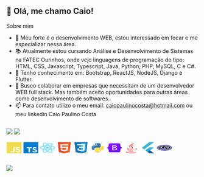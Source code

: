 ## 👋 Olá, me chamo Caio!

Sobre mim
- 👀 Meu forte é o desenvolvimento WEB, estou interessado em focar e me especializar nessa área.
- 📚 Atualmente estou cursando Análise e Desenvolvimento de Sistemas na FATEC Ourinhos, onde vejo linguagens de programação do tipo: HTML, CSS, Javascript, Typescript, Java, Python, PHP, MySQL, C e C#.
- 🧠 Tenho conhecimento em: Bootstrap, ReactJS, NodeJS, Django e Flutter.
- 🔎 Busco colaborar em empresas que necessitam de um desenvolvedor WEB full stack. Mas também aceito oportunidades para outras áreas como desenvolvimento de softwares.
- 📫 Para contato utilizo o meu email: caiopaulinocosta@hotmail.com ou meu linkedin Caio Paulino Costa

##

<div>
   <img height="180em" src="https://github-readme-stats.vercel.app/api?username=CaioCosta&show_icons=true&theme=tokyonight"/>
   <img height="180em" src="https://github-readme-stats.vercel.app/api/top-langs/?username=CaioCosta&layout=compact&theme=tokyonight"/>
</div>

<div style="display: inline_block"><br>
  <img align="center" alt="Js" height="30" width="40" src="https://raw.githubusercontent.com/devicons/devicon/master/icons/javascript/javascript-plain.svg">
  <img align="center" alt="Ts" height="30" width="40" src="https://raw.githubusercontent.com/devicons/devicon/master/icons/typescript/typescript-plain.svg">
  <img align="center" alt="React" height="30" width="40" src="https://raw.githubusercontent.com/devicons/devicon/master/icons/react/react-original.svg">
  <img align="center" alt="HTML" height="30" width="40" src="https://raw.githubusercontent.com/devicons/devicon/master/icons/html5/html5-original.svg">
  <img align="center" alt="CSS" height="30" width="40" src="https://raw.githubusercontent.com/devicons/devicon/master/icons/css3/css3-original.svg">
  <img align="center" alt="Python" height="30" width="40" src="https://raw.githubusercontent.com/devicons/devicon/master/icons/python/python-original.svg">
  <img align="center" alt="Bootstrap" height="30" width="40" src="https://raw.githubusercontent.com/devicons/devicon/6910f0503efdd315c8f9b858234310c06e04d9c0/icons/bootstrap/bootstrap-original.svg">
  <img align="center" alt="Java" height="30" width="40" src="https://raw.githubusercontent.com/devicons/devicon/6910f0503efdd315c8f9b858234310c06e04d9c0/icons/java/java-plain.svg">
  <img align="center" alt="Flutter" height="30" width="40" src="https://raw.githubusercontent.com/devicons/devicon/6910f0503efdd315c8f9b858234310c06e04d9c0/icons/flutter/flutter-original.svg">
  <img align="center" alt="Flutter" height="30" width="40" src="https://raw.githubusercontent.com/devicons/devicon/6910f0503efdd315c8f9b858234310c06e04d9c0/icons/php/php-original.svg">

</div>
  
  ##
 
<div> 
  <a href="https://www.linkedin.com/in/caio-paulino-costa-26b95925a" target="_blank"><img src="https://img.shields.io/badge/-LinkedIn-%230077B5?style=for-the-badge&logo=linkedin&logoColor=white" target="_blank"></a> 
  
</div>
